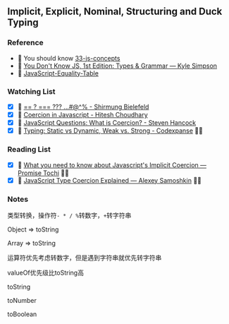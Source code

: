 ## Implicit, Explicit, Nominal, Structuring and Duck Typing

### Reference

- 📜 You should know [33-js-concepts](https://github.com/leonardomso/33-js-concepts#table-of-contents)
- 📜 [You Don't Know JS, 1st Edition: Types & Grammar — Kyle Simpson](https://github.com/getify/You-Dont-Know-JS/tree/1st-ed)
- 📜 [JavaScript-Equality-Table](https://dorey.github.io/JavaScript-Equality-Table/)

### Watching List

- [x] 🎥 [== ? === ??? ...#@^% - Shirmung Bielefeld](https://www.youtube.com/watch?v=qGyqzN0bjhc&t)
- [x] 🎥 [Coercion in Javascript - Hitesh Choudhary](https://www.youtube.com/watch?v=b04Q_vyqEG8)
- [x] 🎥 [JavaScript Questions: What is Coercion? - Steven Hancock](https://www.youtube.com/watch?v=z4-8wMSPJyI)
- [x] 🎥 [Typing: Static vs Dynamic, Weak vs. Strong - Codexpanse](https://www.youtube.com/watch?v=C5fr0LZLMAs) 👏🏻

### Reading List

- [x] 📜 [What you need to know about Javascript's Implicit Coercion — Promise Tochi](https://dev.to/promhize/what-you-need-to-know-about-javascripts-implicit-coercion-e23) 👏🏻
- [x] 📜 [JavaScript Type Coercion Explained — Alexey Samoshkin](https://medium.freecodecamp.org/js-type-coercion-explained-27ba3d9a2839) 👏🏻

### Notes

类型转换，操作符`- * / %`转数字，`+`转字符串

Object => toString

Array => toString

运算符优先考虑转数字，但是遇到字符串就优先转字符串

valueOf优先级比toString高

toString

toNumber

toBoolean









